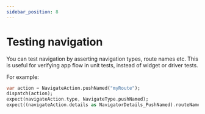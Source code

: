 ```yaml
---
sidebar_position: 8
---
```


# Testing navigation

You can test navigation by asserting navigation types, route names etc. This is useful for
verifying app flow in unit tests, instead of widget or driver tests.

For example:

```dart
var action = NavigateAction.pushNamed("myRoute"); 
dispatch(action);
expect(navigateAction.type, NavigateType.pushNamed);
expect((navigateAction.details as NavigatorDetails_PushNamed).routeName, "myRoute");
```
